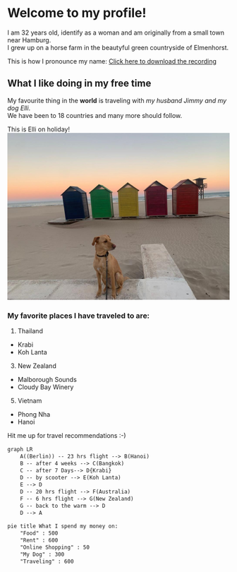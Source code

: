 # Welcome to my profile!

I am 32 years old, identify as a woman and am originally from a small town near Hamburg.  
I grew up on a horse farm in the beautyful green countryside of Elmenhorst.

This is how I pronounce my name: [Click here to download the recording](https://github.com/WildCodeSchool/2023-01-EN-Berlin-Remote2-Markdown/blob/main/assets/lisa-roehrig.m4a)

## What I like doing in my free time
My favourite thing in the **world** is traveling with *my husband Jimmy and my dog Elli*.  
We have been to 18 countries and many more should follow.  

This is Elli on holiday!
![Photo of Elli](https://github.com/WildCodeSchool/2023-01-EN-Berlin-Remote2-Markdown/blob/main/assets/lisa-roehrig.jpeg)
### My favorite places I have traveled to are:
1. Thailand
- Krabi
- Koh Lanta
3. New Zealand
- Malborough Sounds
- Cloudy Bay Winery
5. Vietnam
- Phong Nha
- Hanoi


Hit me up for travel recommendations :-)


```mermaid
graph LR
    A((Berlin)) -- 23 hrs flight --> B(Hanoi)
    B -- after 4 weeks --> C(Bangkok)
    C -- after 7 Days--> D{Krabi}
    D -- by scooter --> E(Koh Lanta)
    E --> D
    D -- 20 hrs flight --> F(Australia)
    F -- 6 hrs flight --> G(New Zealand)
    G -- back to the warm --> D
    D --> A

```

```mermaid
pie title What I spend my money on:
    "Food" : 500
    "Rent" : 600
    "Online Shopping" : 50
    "My Dog" : 300
    "Traveling" : 600
 ```
 

